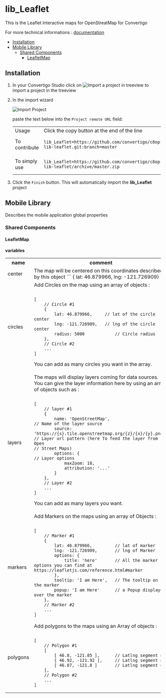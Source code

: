 


# lib_Leaflet

This is the Leaflet Interactive maps for OpenStreatMap for Convertigo



For more technical informations : [documentation](./project.md)

- [Installation](#installation)
- [Mobile Library](#mobile-library)
    - [Shared Components](#shared-components)
        - [LeafletMap](#leafletmap)


## Installation

1. In your Convertigo Studio click on ![](https://github.com/convertigo/convertigo/blob/develop/eclipse-plugin-studio/icons/studio/project_import.gif?raw=true "Import a project in treeview") to import a project in the treeview
2. In the import wizard

   ![](https://github.com/convertigo/convertigo/blob/develop/eclipse-plugin-studio/tomcat/webapps/convertigo/templates/ftl/project_import_wzd.png?raw=true "Import Project")
   
   paste the text below into the `Project remote URL` field:
   <table>
     <tr><td>Usage</td><td>Click the copy button at the end of the line</td></tr>
     <tr><td>To contribute</td><td>

     ```
     lib_Leaflet=https://github.com/convertigo/c8oprj-lib-leaflet.git:branch=master
     ```
     </td></tr>
     <tr><td>To simply use</td><td>

     ```
     lib_Leaflet=https://github.com/convertigo/c8oprj-lib-leaflet/archive/master.zip
     ```
     </td></tr>
    </table>
3. Click the `Finish` button. This will automatically import the __lib_Leaflet__ project


## Mobile Library

Describes the mobile application global properties

### Shared Components

#### LeafletMap

**variables**

<table>
<tr>
<th>name</th><th>comment</th>
</tr>
<tr>
<td>center</td><td>The map will be centered on this coordinates described by this object
```
{ lat: 46.879966, lng: -121.726909}
```
</td>
</tr>
<tr>
<td>circles</td><td>Add Circles on the map using an array of objects :


```

[
	// Circle #1
	{
		lat: 46.879966,		// lat of the circle center
		lng: -121.726909,	// lng of the circle center
		radius: 5000			// Circle radius
	},
	// Circle #2
	...
]

```


You can add as many circles you want in the array.
</td>
</tr>
<tr>
<td>layers</td><td>The maps will display layers coming for data sources. You can give the layer information here by using an array of objects such as :


```

[
	// layer #1
	{
		name: 'OpenStreetMap',											// Name of the layer source
		source: 'https://{s}.tile.openstreetmap.org/{z}/{x}/{y}.png',	// Layer url pattern (here To feed the layer from Open 																											// Street Maps)
		options: {														// Layer options
			maxZoom: 18,
			attribution: '...' 
		}
	},
	// Layer #2
	...
]

```



You can add as many layers you want.</td>
</tr>
<tr>
<td>markers</td><td>Add Markers on the maps using an array of Objects :


```

[
	// Marker #1
	{
		lat: 46.879966,			// lat of marker
		lng: -121.726909,		// lng of Marker
		options: {
			title: 'here'		// All the marker options you can find at https://leafletjs.com/reference.html#marker
		},
		tooltip: 'I am Here',	// The tooltip on the marker
		popup: 'I am Here'		// a Popup displayed over the marker
	},
	// Marker #2
	...
]

```



</td>
</tr>
<tr>
<td>polygons</td><td>Add polygons to the maps using an Array of objects :


```

[
	// Polygon #1
	[
		[ 46.8, -121.85 ],		// Latlng segment #1
		[ 46.92, -121.92 ],		// Latlng segment #2
		[ 46.87, -121.8 ]		// Latlng segment #3
	],
	// Polygon #2
	...
]

```


</td>
</tr>
</table>



